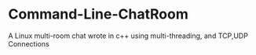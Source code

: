 Command-Line-ChatRoom
=====================

A Linux multi-room chat wrote in c++ using multi-threading, and TCP,UDP Connections
